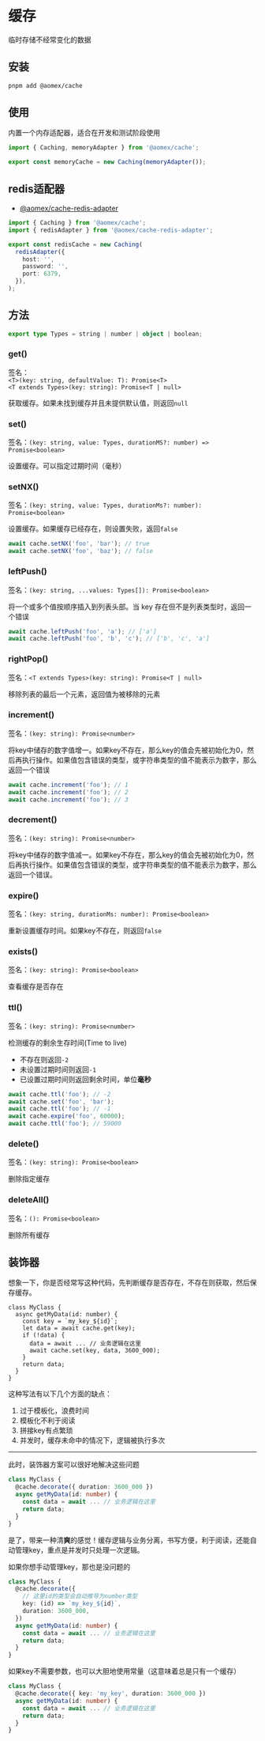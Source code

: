 # 缓存

临时存储不经常变化的数据

## 安装

```bash
pnpm add @aomex/cache
```

## 使用

内置一个内存适配器，适合在开发和测试阶段使用

```typescript
import { Caching, memoryAdapter } from '@aomex/cache';

export const memoryCache = new Caching(memoryAdapter());
```

## redis适配器

- [@aomex/cache-redis-adapter](https://www.npmjs.com/package/@aomex/cache-redis-adapter)

```typescript
import { Caching } from '@aomex/cache';
import { redisAdapter } from '@aomex/cache-redis-adapter';

export const redisCache = new Caching(
  redisAdapter({
    host: '',
    password: '',
    port: 6379,
  }),
);
```

## 方法

```typescript
export type Types = string | number | object | boolean;
```

### get()

签名：<br>`<T>(key: string, defaultValue: T): Promise<T>`
<br>`<T extends Types>(key: string): Promise<T | null>`

获取缓存。如果未找到缓存并且未提供默认值，则返回`null`

### set()

签名：`(key: string, value: Types, durationMS?: number) => Promise<boolean>`

设置缓存。可以指定过期时间（毫秒）

### setNX()

签名：`(key: string, value: Types, durationMs?: number): Promise<boolean>`

设置缓存。如果缓存已经存在，则设置失败，返回`false`

```typescript
await cache.setNX('foo', 'bar'); // true
await cache.setNX('foo', 'baz'); // false
```

### leftPush()

签名：`(key: string, ...values: Types[]): Promise<boolean>`

将一个或多个值按顺序插入到列表头部。当 key 存在但不是列表类型时，返回一个错误

```typescript
await cache.leftPush('foo', 'a'); // ['a']
await cache.leftPush('foo', 'b', 'c'); // ['b', 'c', 'a']
```

### rightPop()

签名：`<T extends Types>(key: string): Promise<T | null>`

移除列表的最后一个元素，返回值为被移除的元素

### increment()

签名：`(key: string): Promise<number>`

将key中储存的数字值增一。如果key不存在，那么key的值会先被初始化为0，然后再执行操作。如果值包含错误的类型，或字符串类型的值不能表示为数字，那么返回一个错误

```typescript
await cache.increment('foo'); // 1
await cache.increment('foo'); // 2
await cache.increment('foo'); // 3
```

### decrement()

签名：`(key: string): Promise<number>`

将key中储存的数字值减一。如果key不存在，那么key的值会先被初始化为0，然后再执行操作。如果值包含错误的类型，或字符串类型的值不能表示为数字，那么返回一个错误。

### expire()

签名：`(key: string, durationMs: number): Promise<boolean>`

重新设置缓存时间。如果key不存在，则返回`false`

### exists()

签名：`(key: string): Promise<boolean>`

查看缓存是否存在

### ttl()

签名：`(key: string): Promise<number>`

检测缓存的剩余生存时间(Time to live)

- 不存在则返回`-2`
- 未设置过期时间则返回`-1`
- 已设置过期时间则返回剩余时间，单位**毫秒**

```typescript
await cache.ttl('foo'); // -2
await cache.set('foo', 'bar');
await cache.ttl('foo'); // -1
await cache.expire('foo', 60000);
await cache.ttl('foo'); // 59000
```

### delete()

签名：`(key: string): Promise<boolean>`

删除指定缓存

### deleteAll()

签名：`(): Promise<boolean>`

删除所有缓存

## 装饰器

想象一下，你是否经常写这种代码，先判断缓存是否存在，不存在则获取，然后保存缓存。

```
class MyClass {
  async getMyData(id: number) {
    const key = `my_key_${id}`;
    let data = await cache.get(key);
    if (!data) {
      data = await ... // 业务逻辑在这里
      await cache.set(key, data, 3600_000);
    }
    return data;
  }
}
```

这种写法有以下几个方面的缺点：

1. 过于模板化，浪费时间
2. 模板化不利于阅读
3. 拼接key有点繁琐
4. 并发时，缓存未命中的情况下，逻辑被执行多次

---

此时，装饰器方案可以很好地解决这些问题

```typescript
class MyClass {
  @cache.decorate({ duration: 3600_000 })
  async getMyData(id: number) {
    const data = await ... // 业务逻辑在这里
    return data;
  }
}
```

是了，带来一种清**爽**的感觉！缓存逻辑与业务分离，书写方便，利于阅读，还能自动管理key，重点是并发时只处理一次逻辑。

如果你想手动管理key，那也是没问题的

```typescript
class MyClass {
  @cache.decorate({
    // 这里id的类型会自动推导为number类型
    key: (id) => `my_key_${id}`,
    duration: 3600_000,
  })
  async getMyData(id: number) {
    const data = await ... // 业务逻辑在这里
    return data;
  }
}
```

如果key不需要参数，也可以大胆地使用常量（这意味着总是只有一个缓存）

```typescript
class MyClass {
  @cache.decorate({ key: 'my_key', duration: 3600_000 })
  async getMyData(id: number) {
    const data = await ... // 业务逻辑在这里
    return data;
  }
}
```
